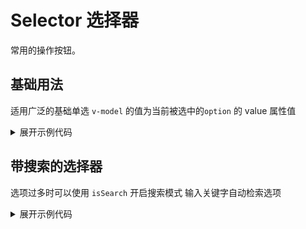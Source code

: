 <script setup>
import Basic from './component/Basic.vue'
import Search from './component/Search.vue'
</script>

# Selector 选择器

常用的操作按钮。

## 基础用法

适用广泛的基础单选 `v-model` 的值为当前被选中的`option` 的 value 属性值

<div class="example">
 <Basic/>
</div>

<details>
<summary>展开示例代码</summary>

```vue
<template>
  <y-selector v-model="value" :options="options" placeholder="请选择一个选项">
  </y-selector>
</template>

<script lang="ts" setup>
import { ref } from "vue";
import { YSelector } from "y-ui";
const value = ref();
const options = ref([
  {
    value: 1,
    text: "选项 一",
  },
  {
    value: 2,
    text: "选项 二",
  },
  {
    value: 3,
    text: "选项 三",
  },
  {
    value: 4,
    text: "选项 四",
  },
  {
    value: 5,
    text: "选项 五",
  },
]);
</script>
```

</details>

## 带搜索的选择器

选项过多时可以使用 `isSearch` 开启搜索模式 输入关键字自动检索选项

<div class="example">
 <Search/>
</div>

<details>
<summary>展开示例代码</summary>

```vue
<template>
    <y-selector v-model="value" isSearch :options="options" placeholder="请选择一个小可爱">
    </y-selector>
</template>

<script lang="ts" setup>
import { ref } from 'vue';

const value = ref()
const options = ref([
    {
        value: 1,
        text: "Yjj",
    },
    {
        value: 2,
        text: "Big龙",
    },
    {
        value: 3,
        text: "嘿毛",
    },
    {
        value: 4,
        text: "嫖瓜",
    },
    {
        value: 5,
        text: "吊毛",
    },
    {
        value: 6,
        text: "吴彦祖",
    },
    {
        value: 7,
        text: "陈冠希",
    },
    {
        value: 8,
        text: "林俊杰",
    },
    {
        value: 9,
        text: "周杰伦",
    },
    {
        value: 10,
        text: "王力宏",
    },
]);
</script>

```

</details>

